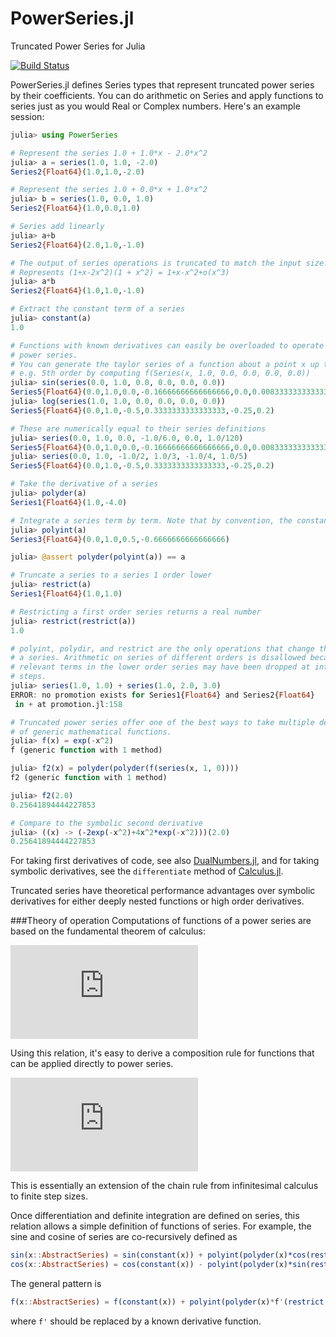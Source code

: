PowerSeries.jl
==============

Truncated Power Series for Julia

[![Build Status](https://travis-ci.org/jwmerrill/PowerSeries.jl.png?branch=master)](https://travis-ci.org/jwmerrill/PowerSeries.jl)

PowerSeries.jl defines Series types that represent truncated power series by their coefficients. You can do arithmetic on Series and apply functions to series just as you would Real or Complex numbers. Here's an example session:

```julia
julia> using PowerSeries

# Represent the series 1.0 + 1.0*x - 2.0*x^2
julia> a = series(1.0, 1.0, -2.0)
Series2{Float64}(1.0,1.0,-2.0)

# Represent the series 1.0 + 0.0*x + 1.0*x^2
julia> b = series(1.0, 0.0, 1.0)
Series2{Float64}(1.0,0.0,1.0)

# Series add linearly
julia> a+b
Series2{Float64}(2.0,1.0,-1.0)

# The output of series operations is truncated to match the input size.
# Represents (1+x-2x^2)(1 + x^2) = 1+x-x^2+o(x^3)
julia> a*b
Series2{Float64}(1.0,1.0,-1.0)

# Extract the constant term of a series
julia> constant(a)
1.0

# Functions with known derivatives can easily be overloaded to operate on
# power series.
# You can generate the taylor series of a function about a point x up to
# e.g. 5th order by computing f(Series(x, 1.0, 0.0, 0.0, 0.0, 0.0))
julia> sin(series(0.0, 1.0, 0.0, 0.0, 0.0, 0.0))
Series5{Float64}(0.0,1.0,0.0,-0.16666666666666666,0.0,0.008333333333333333)
julia> log(series(1.0, 1.0, 0.0, 0.0, 0.0, 0.0))
Series5{Float64}(0.0,1.0,-0.5,0.3333333333333333,-0.25,0.2)

# These are numerically equal to their series definitions
julia> series(0.0, 1.0, 0.0, -1.0/6.0, 0.0, 1.0/120)
Series5{Float64}(0.0,1.0,0.0,-0.16666666666666666,0.0,0.008333333333333333)
julia> series(0.0, 1.0, -1.0/2, 1.0/3, -1.0/4, 1.0/5)
Series5{Float64}(0.0,1.0,-0.5,0.3333333333333333,-0.25,0.2)

# Take the derivative of a series
julia> polyder(a)
Series1{Float64}(1.0,-4.0)

# Integrate a series term by term. Note that by convention, the constant term is 0.
julia> polyint(a)
Series3{Float64}(0.0,1.0,0.5,-0.6666666666666666)

julia> @assert polyder(polyint(a)) == a

# Truncate a series to a series 1 order lower
julia> restrict(a)
Series1{Float64}(1.0,1.0)

# Restricting a first order series returns a real number
julia> restrict(restrict(a))
1.0

# polyint, polydir, and restrict are the only operations that change the order of
# a series. Arithmetic on series of different orders is disallowed because
# relevant terms in the lower order series may have been dropped at intermediate
# steps.
julia> series(1.0, 1.0) + series(1.0, 2.0, 3.0)
ERROR: no promotion exists for Series1{Float64} and Series2{Float64}
 in + at promotion.jl:158

# Truncated power series offer one of the best ways to take multiple derivatives
# of generic mathematical functions.
julia> f(x) = exp(-x^2)
f (generic function with 1 method)

julia> f2(x) = polyder(polyder(f(series(x, 1, 0))))
f2 (generic function with 1 method)

julia> f2(2.0)
0.25641894444227853

# Compare to the symbolic second derivative
julia> ((x) -> (-2exp(-x^2)+4x^2*exp(-x^2)))(2.0)
0.25641894444227853
```

For taking first derivatives of code, see also [DualNumbers.jl](https://github.com/scidom/DualNumbers.jl), and for taking symbolic derivatives, see the `differentiate` method of [Calculus.jl](https://github.com/johnmyleswhite/Calculus.jl).

Truncated series have theoretical performance advantages over symbolic derivatives for either deeply nested functions or high order derivatives.

###Theory of operation
Computations of functions of a power series are based on the fundamental theorem of calculus:

![equation-1](http://latex.codecogs.com/png.latex?f%28x%20+%20%5Cepsilon%29%20%3D%20f%28x%29%20+%20%5Cint_x%5E%7Bx%20+%20%5Cepsilon%7D%20dx%20f%27%28x%29)

Using this relation, it's easy to derive a composition rule for functions that can be applied directly to power series.

![equation-2](http://latex.codecogs.com/png.latex?f%28g%28x%20+%20%5Cepsilon%29%29%20%3D%20f%28g%28x%29%29%20+%20%5Cint_x%5E%7Bx%20+%20%5Cepsilon%7D%20dx%20f%27%28g%28x%29%29%20g%27%28x%29)

This is essentially an extension of the chain rule from infinitesimal calculus to finite step sizes.

Once differentiation and definite integration are defined on series, this relation allows a simple definition of functions of series. For example, the sine and cosine of series are co-recursively defined as

```julia
sin(x::AbstractSeries) = sin(constant(x)) + polyint(polyder(x)*cos(restrict(x)))
cos(x::AbstractSeries) = cos(constant(x)) - polyint(polyder(x)*sin(restrict(x)))
```

The general pattern is

```julia
f(x::AbstractSeries) = f(constant(x)) + polyint(polyder(x)*f'(restrict(x)))
```

where `f'` should be replaced by a known derivative function.
